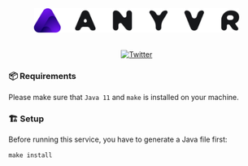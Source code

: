 <div align="center">
  <img src=".github/logo.png" width="80%">
</div>
<br>

<p align="center">
  <a href="https://twitter.com/workfromanyvr">
    <img src="https://img.shields.io/badge/twitter-workfromanyvr-5AA9E7.svg" alt="Twitter">
  </a>
</p>

### 📦 Requirements

Please make sure that `Java 11` and `make` is installed on your machine.

### 🏗 Setup

Before running this service, you have to generate a Java file first:

```shell
make install
```
